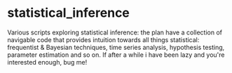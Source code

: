 # statistical_inference
Various scripts exploring statistical inference: the plan have a collection of navigable code that provides intuition towards all things statistical: frequentist &amp; Bayesian techniques, time series analysis, hypothesis testing, parameter estimation and so on. If after a while i have been lazy and you're interested enough, bug me!
